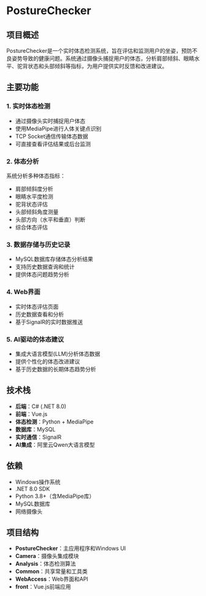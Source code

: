 # PostureChecker

## 项目概述

PostureChecker是一个实时体态检测系统，旨在评估和监测用户的坐姿，预防不良姿势导致的健康问题。系统通过摄像头捕捉用户的体态，分析肩部倾斜、眼睛水平、驼背状态和头部倾斜等指标，为用户提供实时反馈和改进建议。


## 主要功能

### 1. 实时体态检测

- 通过摄像头实时捕捉用户体态
- 使用MediaPipe进行人体关键点识别
- TCP Socket通信传输体态数据
- 可直接查看评估结果或后台监测

### 2. 体态分析

系统分析多种体态指标：

- 肩部倾斜度分析
- 眼睛水平度检测
- 驼背状态评估
- 头部倾斜角度测量
- 头部方向（水平和垂直）判断
- 综合体态评估 

### 3. 数据存储与历史记录

- MySQL数据库存储体态分析结果
- 支持历史数据查询和统计
- 提供体态问题趋势分析 

### 4. Web界面

- 实时体态评估页面
- 历史数据查看和分析
- 基于SignalR的实时数据推送 

### 5. AI驱动的体态建议

- 集成大语言模型(LLM)分析体态数据
- 提供个性化的体态改进建议
- 基于历史数据的长期体态趋势分析 

## 技术栈

- **后端**：C# (.NET 8.0)
- **前端**：Vue.js
- **体态检测**：Python + MediaPipe
- **数据库**：MySQL
- **实时通信**：SignalR
- **AI集成**：阿里云Qwen大语言模型 

## 依赖

- Windows操作系统
- .NET 8.0 SDK
- Python 3.8+（含MediaPipe库）
- MySQL数据库
- 网络摄像头


## 项目结构

- **PostureChecker**：主应用程序和Windows UI
- **Camera**：摄像头集成模块
- **Analysis**：体态检测算法
- **Common**：共享常量和工具类
- **WebAccess**：Web界面和API
- **front**：Vue.js前端应用
